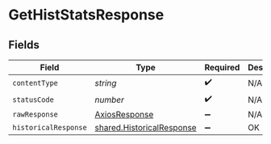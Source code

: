 # GetHistStatsResponse


## Fields

| Field                                                                  | Type                                                                   | Required                                                               | Description                                                            |
| ---------------------------------------------------------------------- | ---------------------------------------------------------------------- | ---------------------------------------------------------------------- | ---------------------------------------------------------------------- |
| `contentType`                                                          | *string*                                                               | :heavy_check_mark:                                                     | N/A                                                                    |
| `statusCode`                                                           | *number*                                                               | :heavy_check_mark:                                                     | N/A                                                                    |
| `rawResponse`                                                          | [AxiosResponse](https://axios-http.com/docs/res_schema)                | :heavy_minus_sign:                                                     | N/A                                                                    |
| `historicalResponse`                                                   | [shared.HistoricalResponse](../../models/shared/historicalresponse.md) | :heavy_minus_sign:                                                     | OK                                                                     |
